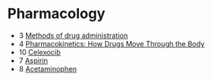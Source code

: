 # Pharmacology

- 3 [Methods of drug administration](methods-of-drug-administration)
- 4 [Pharmacokinetics: How Drugs Move Through the Body](pharmacokinetics)
- 10 [Celexocib](celecoxib)
- 7 [Aspirin](aspirin)
- 8 [Acetaminophen](acetaminophen)
